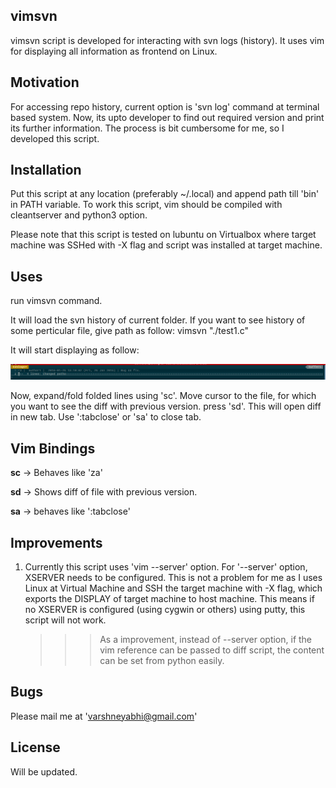 ## vimsvn

vimsvn script is developed for interacting with svn logs (history). It uses vim for displaying all information as frontend on Linux.

## Motivation

For accessing repo history, current option is 'svn log' command at terminal based system. Now, its upto developer to find out required version and print its further information. The process is bit cumbersome for me, so I developed this script.

## Installation

Put this script at any location (preferably ~/.local) and append path till 'bin' in PATH variable.
To work this script, vim should be compiled with cleantserver and python3 option.

Please note that this script is tested on lubuntu on Virtualbox where target machine was SSHed with -X flag and script was installed at target machine.

## Uses

run vimsvn command.

It will load the svn history of current folder. If you want to see history of some perticular file, give path as follow:
vimsvn "./test1.c"

It will start displaying as follow:

![Screenshot](first.PNG)

Now, expand/fold folded lines using 'sc'. Move cursor to the file, for which you want to see the diff with previous version. press 'sd'. This will open diff in new tab. Use ':tabclose' or 'sa' to close tab.

## Vim Bindings

**sc** -> Behaves like 'za'

**sd** -> Shows diff of file with previous version.

**sa** -> behaves like ':tabclose'

## Improvements

1. Currently this script uses 'vim --server' option. For '--server' option, XSERVER needs to be configured. This is not a problem for me as I uses Linux at Virtual Machine and SSH the target machine with -X flag, which exports the DISPLAY of target machine to host machine. This means if no XSERVER is configured (using cygwin or others) using putty, this script will not work.
    >>> As a improvement, instead of --server option, if the vim reference can be passed to diff script, the content can be set from python easily.

## Bugs

Please mail me at 'varshneyabhi@gmail.com'

## License

Will be updated.
